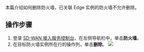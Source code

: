 本篇介绍如何删除防火墙，已关联 Edge 实例的防火墙不允许删除。

## 操作步骤
1. 登录 [SD-WAN 接入服务控制台](https://console.cloud.tencent.com/sas/edge)，在左侧导航栏中，单击**防火墙**。
2. 在目标防火墙实例所在行的操作列，单击**删除**。
![](https://main.qcloudimg.com/raw/f445c49818168a7ec26030dfa5cf0cf4.png)
